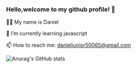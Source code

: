 ### Hello,welcome to my github profile! 👋


🙋‍♂️  My name is Daniel

🌱 I’m currently learning  javascript

📫 How to reach me: danieljunior50065@gmail.com

![Anurag's GitHub stats](https://github-readme-stats.vercel.app/api?username=Naad4&show_icons=true&theme=radical)
